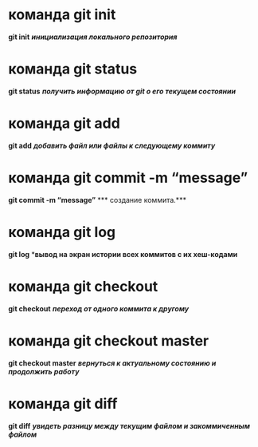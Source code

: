 # команда git init
**git init**  ***инициализация локального репозитория***
# команда git status
**git status**  ***получить информацию от git о его текущем состоянии***
# команда git add
**git add** ***добавить файл или файлы к следующему коммиту***
# команда git commit -m “message” 
**git commit -m “message”** *** создание коммита.***
# команда git log
**git log** ***вывод на экран истории всех коммитов с их хеш-кодами**
# команда git checkout 
**git checkout** ***переход от одного коммита к другому***
# команда git checkout master 
**git checkout master** ***вернуться к актуальному состоянию и продолжить работу***
# команда git diff 
**git diff** ***увидеть разницу между текущим файлом и закоммиченным файлом***
